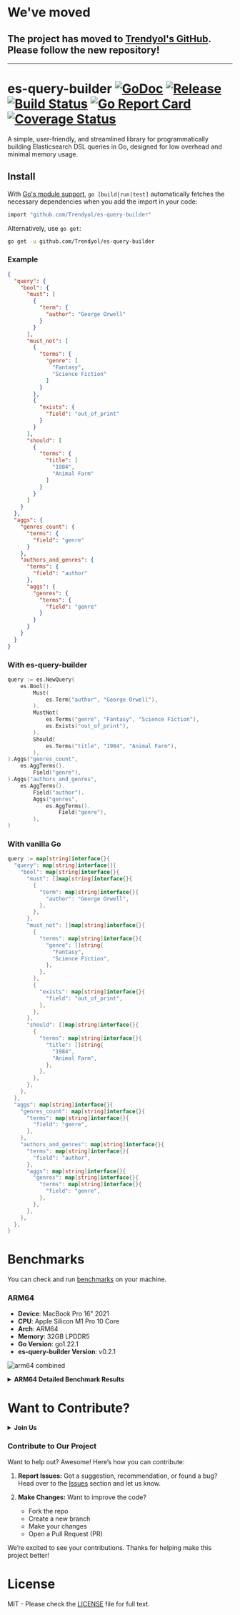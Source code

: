 # We've moved 
## The project has moved to [Trendyol's GitHub](https://github.com/Trendyol/es-query-builder). Please follow the new repository!

--- 

# es-query-builder [![GoDoc][doc-img]][doc] [![Release][release-img]][release] [![Build Status][ci-img]][ci] [![Go Report Card][go-report-img]][go-report] [![Coverage Status][cov-img]][cov]

A simple, user-friendly, and streamlined library for programmatically building Elasticsearch DSL queries in Go, designed
for low overhead and minimal memory usage.

## Install
With [Go's module support](https://go.dev/wiki/Modules#how-to-use-modules), `go [build|run|test]` automatically fetches the necessary dependencies when you add the import in your code:

```sh
import "github.com/Trendyol/es-query-builder"
```

Alternatively, use `go get`:

```sh
go get -u github.com/Trendyol/es-query-builder
```

### Example
```json
{
  "query": {
    "bool": {
      "must": [
        {
          "term": {
            "author": "George Orwell"
          }
        }
      ],
      "must_not": [
        {
          "terms": {
            "genre": [
              "Fantasy",
              "Science Fiction"
            ]
          }
        },
        {
          "exists": {
            "field": "out_of_print"
          }
        }
      ],
      "should": [
        {
          "terms": {
            "title": [
              "1984",
              "Animal Farm"
            ]
          }
        }
      ]
    }
  },
  "aggs": {
    "genres_count": {
      "terms": {
        "field": "genre"
      }
    },
    "authors_and_genres": {
      "terms": {
        "field": "author"
      },
      "aggs": {
        "genres": {
          "terms": {
            "field": "genre"
          }
        }
      }
    }
  }
}
```

### With es-query-builder

```go
query := es.NewQuery(
    es.Bool().
        Must(
            es.Term("author", "George Orwell"),
        ).
        MustNot(
            es.Terms("genre", "Fantasy", "Science Fiction"),
            es.Exists("out_of_print"),
        ).
        Should(
            es.Terms("title", "1984", "Animal Farm"),
        ),
).Aggs("genres_count",
    es.AggTerms().
        Field("genre"),
).Aggs("authors_and_genres",
    es.AggTerms().
        Field("author").
        Aggs("genres",
            es.AggTerms().
                Field("genre"),
        ),
)
```

### With vanilla Go

```go
query := map[string]interface{}{
  "query": map[string]interface{}{
    "bool": map[string]interface{}{
      "must": []map[string]interface{}{
        {
          "term": map[string]interface{}{
            "author": "George Orwell",
          },
        },
      },
      "must_not": []map[string]interface{}{
        {
          "terms": map[string]interface{}{
            "genre": []string{
              "Fantasy",
              "Science Fiction",
            },
          },
        },
        {
          "exists": map[string]interface{}{
            "field": "out_of_print",
          },
        },
      },
      "should": []map[string]interface{}{
        {
          "terms": map[string]interface{}{
            "title": []string{
              "1984",
              "Animal Farm",
            },
          },
        },
      },
    },
  },
  "aggs": map[string]interface{}{
    "genres_count": map[string]interface{}{
      "terms": map[string]interface{}{
        "field": "genre",
      },
    },
    "authors_and_genres": map[string]interface{}{
      "terms": map[string]interface{}{
        "field": "author",
      },
      "aggs": map[string]interface{}{
        "genres": map[string]interface{}{
          "terms": map[string]interface{}{
            "field": "genre",
          },
        },
      },
    },
  },
}
```



# Benchmarks

You can check and run [benchmarks](./benchmarks) on your machine.

### ARM64

- **Device**: MacBook Pro 16" 2021
- **CPU**: Apple Silicon M1 Pro 10 Core
- **Arch**: ARM64
- **Memory**: 32GB LPDDR5
- **Go Version**: go1.22.1
- **es-query-builder Version**: v0.2.1

![arm64 combined](https://github.com/user-attachments/assets/eade143d-c31c-4caf-96f4-8005fa1b11bc)

<details>
  <summary><b>ARM64 Detailed Benchmark Results</b></summary>

![arm64 simple](https://github.com/user-attachments/assets/818c1381-5a31-47ab-bc94-5133b1713c38)

- **es-query-builder** is 23% less efficient than **vanilla Go**.
- **[aquasecurity/esquery](https://github.com/aquasecurity/esquery)** is 84% less efficient than **es-query-builder**.

Benchmark test file at [simple query benchmark](./benchmarks/simple_example_test.go)

---

![arm64 intermediate](https://github.com/user-attachments/assets/d2c72cc2-27d2-4e0d-908a-b49bf8fd7f9d)

- **es-query-builder** is 24% less efficient than **vanilla Go**.
- **[aquasecurity/esquery](https://github.com/aquasecurity/esquery)** is 75% less efficient than **es-query-builder**.

Benchmark test file at [intermediate query benchmark](./benchmarks/intermediate_example_test.go)

---

![arm64 complex](https://github.com/user-attachments/assets/70dfff75-1e37-4c4f-b102-cc3a9900aa05)

- **es-query-builder** is 29% less efficient than **vanilla Go**.
- **[aquasecurity/esquery](https://github.com/aquasecurity/esquery)** is 71% less efficient than **es-query-builder**.

Benchmark test file at [complex query benchmark](./benchmarks/complex_example_test.go)

---

![arm64 mixed](https://github.com/user-attachments/assets/2b3778ea-500b-421b-96cc-18d2425ef4ac)

- **es-query-builder** is 19% less efficient than **vanilla Go**.
- **[aquasecurity/esquery](https://github.com/aquasecurity/esquery)** is 64% less efficient than **es-query-builder**.

Benchmark test file at [mixed query benchmark](./benchmarks/mixed_example_test.go)

---

![arm64 conditional](https://github.com/user-attachments/assets/d0dd2e69-4169-48a0-9e9b-5cd85e33ebe3)

- **es-query-builder** is 32% less efficient than **vanilla Go**.
- **[aquasecurity/esquery](https://github.com/aquasecurity/esquery)** is 69% less efficient than **es-query-builder**.

Benchmark test file at [conditional query benchmark](./benchmarks/conditional_example_test.go)

---

![arm64 aggs](https://github.com/user-attachments/assets/c102d174-1b50-4b1c-91d2-d50f7ab2aed3)

- **es-query-builder** is 23% less efficient than **vanilla Go**.
- **[aquasecurity/esquery](https://github.com/aquasecurity/esquery)** is 69% less efficient than **es-query-builder**.

Benchmark test file at [aggs query benchmark](./benchmarks/aggs_example_test.go)

---

### MacBook M1 Pro 10 Core Benchmark Result Table 

|Benchmark Name      |vanilla go score    |vanilla go ns/op|aquasecurity/esquery score|aquasecurity/esquery ns/op|es-query-builder score|es-query-builder ns/op|
|--------------------|--------------------|----------------|--------------------------|--------------------------|----------------------|----------------------|
|simple              |16002007            |376,6           |1935308                   |3099                      |12279682              |486,8                 |
|simple              |15991658            |376,7           |1935002                   |3100                      |12303226              |486,5                 |
|simple              |16034337            |373,5           |1935006                   |3086                      |12072054              |485                   |
|simple              |15873903            |374,8           |1942242                   |3091                      |12350944              |484,7                 |
|simple              |15957768            |374,6           |1941484                   |3091                      |12305442              |484,4                 |
|simple              |15948505            |375,2           |1939986                   |3092                      |12294543              |486,5                 |
|simple              |16036609            |374,1           |1941672                   |3094                      |12399751              |483,3                 |
|simple              |15903747            |374,5           |1944676                   |3094                      |12381858              |484,5                 |
|simple              |15937150            |376,6           |1942200                   |3083                      |12333574              |484,4                 |
|simple              |15887662            |376             |1941118                   |3089                      |12324646              |486,2                 |
|simple avg          |15957334,60         |375,26          |1939869,40                |3091,90                   |12304572,00           |485,23                |
|simple median       |15953136,50         |375,00          |1941301,00                |3091,50                   |12315044,00           |484,85                |
|simple stddev       |55280,94            |1,09            |3312,76                   |4,99                      |85565,12              |1,12                  |
|                    |                    |                |                          |                          |                      |                      |
|complex             |2295715             |2612            |468993                    |12791                     |1627998               |3697                  |
|complex             |2293550             |2614            |468337                    |12758                     |1623253               |3699                  |
|complex             |2308629             |2599            |468853                    |12693                     |1627789               |3687                  |
|complex             |2303484             |2604            |471734                    |12701                     |1638758               |3672                  |
|complex             |2301466             |2633            |447708                    |12957                     |1628677               |3706                  |
|complex             |2314368             |2606            |466209                    |12749                     |1638372               |3674                  |
|complex             |2309028             |2604            |471897                    |12732                     |1630087               |3692                  |
|complex             |2304069             |2611            |468198                    |12724                     |1626214               |3686                  |
|complex             |2309613             |2601            |471686                    |12733                     |1630682               |3681                  |
|complex             |2297032             |2623            |468930                    |12731                     |1632646               |3676                  |
|complex avg         |2303695,40          |2610,70         |467254,50                 |12756,90                  |1630447,60            |3687,00               |
|complex median      |2303776,50          |2608,50         |468891,50                 |12732,50                  |1629382,00            |3686,50               |
|complex stddev      |6464,29             |10,02           |6744,35                   |71,71                     |4719,81               |10,87                 |
|                    |                    |                |                          |                          |                      |                      |
|conditional         |4013814             |1506            |833030                    |7156                      |2696304               |2223                  |
|conditional         |3960637             |1512            |833611                    |7170                      |2705523               |2226                  |
|conditional         |3937759             |1516            |832034                    |7166                      |2697906               |2220                  |
|conditional         |3977565             |1511            |838292                    |7145                      |2707563               |2220                  |
|conditional         |3986996             |1504            |824229                    |7140                      |2713401               |2219                  |
|conditional         |3961573             |1503            |828835                    |7132                      |2700866               |2216                  |
|conditional         |4001875             |1499            |823173                    |7135                      |2710687               |2218                  |
|conditional         |3974684             |1514            |829016                    |7139                      |2705721               |2221                  |
|conditional         |3995692             |1503            |828115                    |7135                      |2716176               |2217                  |
|conditional         |3996382             |1505            |828490                    |7174                      |2713070               |2220                  |
|conditional avg     |3980697,70          |1507,30         |829882,50                 |7149,20                   |2706721,70            |2220,00               |
|conditional median  |3982280,50          |1505,50         |828925,50                 |7142,50                   |2706642,00            |2220,00               |
|conditional stddev  |21710,73            |5,29            |4278,41                   |15,10                     |6431,96               |2,76                  |
|                    |                    |                |                          |                          |                      |                      |
|intermediate        |4411344             |1354            |829754                    |6984                      |3343968               |1780                  |
|intermediate        |4406073             |1357            |856807                    |6983                      |3420316               |1770                  |
|intermediate        |4480772             |1345            |850144                    |6959                      |3401730               |1761                  |
|intermediate        |4447161             |1347            |850741                    |6949                      |3417213               |1762                  |
|intermediate        |4464565             |1344            |847190                    |6939                      |3408784               |1765                  |
|intermediate        |4515195             |1329            |848419                    |6967                      |3409892               |1763                  |
|intermediate        |4524844             |1331            |855118                    |6953                      |3418483               |1758                  |
|intermediate        |4454905             |1350            |842991                    |6968                      |3398035               |1765                  |
|intermediate        |4447119             |1347            |847276                    |6951                      |3418030               |1765                  |
|intermediate        |4529850             |1328            |843906                    |6948                      |3420828               |1760                  |
|intermediate avg    |4468182,80          |1343,20         |847234,60                 |6960,10                   |3405727,90            |1764,90               |
|intermediate median |4459735,00          |1346,00         |847847,50                 |6956,00                   |3413552,50            |1764,00               |
|intermediate stddev |41887,03            |9,84            |7145,66                   |14,33                     |21915,51              |5,94                  |
|                    |                    |                |                          |                          |                      |                      |
|mixed               |3397195             |1762            |1000000                   |5208                      |2762512               |2201                  |
|mixed               |3398920             |1754            |1000000                   |5216                      |2755569               |2201                  |
|mixed               |3437743             |1752            |1000000                   |5218                      |2747965               |2177                  |
|mixed               |3435486             |1752            |1000000                   |5212                      |2762694               |2172                  |
|mixed               |3423386             |1745            |1000000                   |5189                      |2767053               |2166                  |
|mixed               |3415612             |1751            |1000000                   |5207                      |2752192               |2179                  |
|mixed               |3413092             |1757            |1000000                   |5212                      |2758905               |2185                  |
|mixed               |3441566             |1764            |1000000                   |5208                      |2772634               |2172                  |
|mixed               |3412839             |1754            |1000000                   |5205                      |2757806               |2176                  |
|mixed               |3418503             |1753            |1000000                   |5202                      |2768888               |2167                  |
|mixed avg           |3419434,20          |1754,40         |1000000,00                |5207,70                   |2760621,80            |2179,60               |
|mixed median        |3417057,50          |1753,50         |1000000,00                |5208,00                   |2760708,50            |2176,50               |
|mixed stddev        |14535,88            |5,20            |0,00                      |7,76                      |7276,77               |11,93                 |
|                    |                    |                |                          |                          |                      |                      |
|aggs                |2469640             |2338            |606574                    |9845                      |1864624               |3215                  |
|aggs                |2586796             |2322            |606202                    |9839                      |1978429               |3038                  |
|aggs                |2587370             |2325            |606057                    |9822                      |1984966               |3037                  |
|aggs                |2593220             |2321            |608720                    |9785                      |1981557               |3015                  |
|aggs                |2600806             |2304            |611236                    |9762                      |1991346               |3003                  |
|aggs                |2594593             |2311            |606961                    |9777                      |1993276               |3027                  |
|aggs                |2587419             |2318            |596414                    |9801                      |1974360               |3019                  |
|aggs                |2590785             |2319            |609549                    |9784                      |1988269               |3021                  |
|aggs                |2596502             |2317            |603372                    |9774                      |1983280               |3024                  |
|aggs                |2579762             |2323            |603915                    |9790                      |2012487               |2996                  |
|aggs avg            |2578689,30          |2319,80         |605900,00                 |9797,90                   |1975259,40            |3039,50               |
|aggs median         |2589102,00          |2320,00         |606388,00                 |9787,50                   |1984123,00            |3022,50               |
|aggs stddev         |36779,07            |8,45            |3895,53                   |26,86                     |38193,95              |59,83                 |

</details>


# Want to Contribute?

<details>
  <summary><b>Join Us</b></summary>
  <img src="https://github.com/user-attachments/assets/34bb6fc2-237b-49df-bae9-8ce2b14096ca" width="400px" alt="join us"/>
</details>

###  Contribute to Our Project

Want to help out? Awesome! Here’s how you can contribute:

1. **Report Issues:** Got a suggestion, recommendation, or found a bug? Head over to the [Issues](https://github.com/GokselKUCUKSAHIN/es-query-builder/issues) section and let us know.

2. **Make Changes:** Want to improve the code?
   - Fork the repo
   - Create a new branch
   - Make your changes
   - Open a Pull Request (PR)

We’re excited to see your contributions. Thanks for helping make this project better!

# License

MIT - Please check the [LICENSE](./LICENSE) file for full text.

[doc-img]: https://godoc.org/github.com/GokselKUCUKSAHIN/es-query-builder?status.svg

[doc]: https://godoc.org/github.com/GokselKUCUKSAHIN/es-query-builder

[release]: https://github.com/GokselKUCUKSAHIN/es-query-builder/releases

[release-img]: https://img.shields.io/github/v/release/Trendyol/es-query-builder.svg

[go-report-img]: https://goreportcard.com/badge/github.com/GokselKUCUKSAHIN/es-query-builder

[go-report]: https://goreportcard.com/report/github.com/GokselKUCUKSAHIN/es-query-builder

[cov-img]: https://codecov.io/gh/Trendyol/es-query-builder/branch/main/graph/badge.svg

[cov]: https://codecov.io/gh/Trendyol/es-query-builder

[ci-img]: https://github.com/GokselKUCUKSAHIN/es-query-builder/actions/workflows/build-test.yml/badge.svg

[ci]: https://github.com/GokselKUCUKSAHIN/es-query-builder/actions/workflows/build-test.yml
